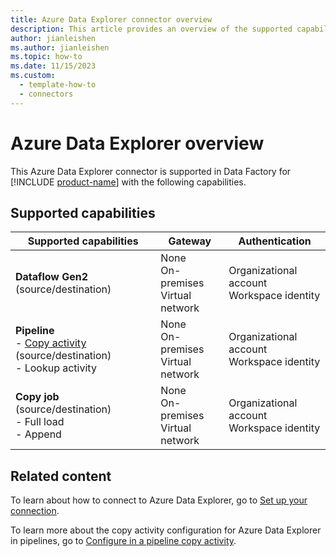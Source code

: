 ```yaml
---
title: Azure Data Explorer connector overview
description: This article provides an overview of the supported capabilities of the Azure Data Explorer connector.
author: jianleishen
ms.author: jianleishen
ms.topic: how-to
ms.date: 11/15/2023
ms.custom:
  - template-how-to
  - connectors
---
```


# Azure Data Explorer overview

This Azure Data Explorer connector is supported in Data Factory for [!INCLUDE [product-name](../includes/product-name.md)] with the following capabilities.

## Supported capabilities

| Supported capabilities| Gateway | Authentication|
|---------| --------| --------|
| **Dataflow Gen2** (source/destination)|None<br> On-premises<br> Virtual network |Organizational account<br> Workspace identity |
| **Pipeline**<br>- [Copy activity](connector-azure-data-explorer-copy-activity.md) (source/destination) <br>- Lookup activity    |None<br> On-premises<br> Virtual network |Organizational account<br>Workspace identity |
| **Copy job** (source/destination) <br>- Full load<br>- Append |None<br> On-premises<br> Virtual network |Organizational account<br>Workspace identity |

## Related content
To learn about how to connect to Azure Data Explorer, go to [Set up your connection](connector-azure-data-explorer.md).

To learn more about the copy activity configuration for Azure Data Explorer in pipelines, go to [Configure in a pipeline copy activity](connector-azure-data-explorer-copy-activity.md).
